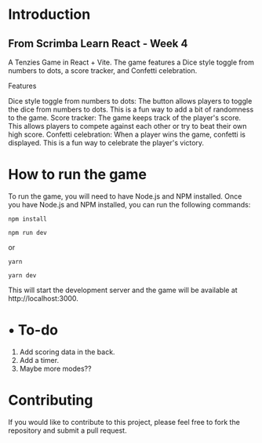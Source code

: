 # Introduction
## From Scrimba Learn React - Week 4

A Tenzies Game in React + Vite. The game features a Dice style toggle from numbers to dots, a score tracker, and Confetti celebration.

Features

Dice style toggle from numbers to dots: The button allows players to toggle the dice from numbers to dots.
This is a fun way to add a bit of randomness to the game.
Score tracker: The game keeps track of the player's score. This allows players to compete against each other or try to beat their own high score.
Confetti celebration: When a player wins the game, confetti is displayed. This is a fun way to celebrate the player's victory.

# How to run the game

To run the game, you will need to have Node.js and NPM installed. Once you have Node.js and NPM installed, you can run the following commands:

`npm install`

`npm run dev`

or

`yarn`

`yarn dev`

This will start the development server and the game will be available at http://localhost:3000.



# • To-do

1) Add scoring data in the back.
2) Add a timer.
3) Maybe more modes??

# Contributing

If you would like to contribute to this project, please feel free to fork the repository and submit a pull request.
